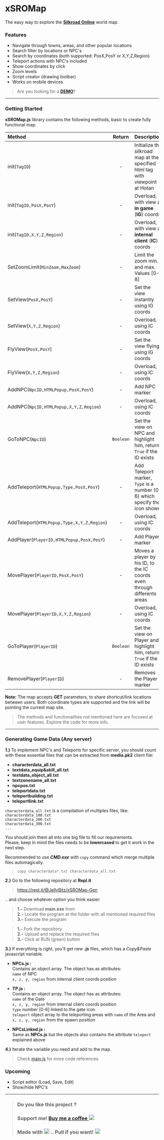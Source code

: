 # xSROMap
The easy way to explore the [**Silkroad Online**](http://www.joymax.com/silkroad/) world map.

### Features
- Navigate through towns, areas, and other popular locations
- Search filter by locations or NPC's
- Search by coordinates (both supported: PosX,PosY or X,Y,Z,Region)
- Teleport actions with NPC's included
- Show coordinates by click
- Zoom levels
- Script creator (drawing toolbar)
- Works on mobile devices

> Are you looking for a [**DEMO**](http://JellyBitz.github.io/xSROMap)?

---
### Getting Started

**xSROMap.js** library contains the following methods, basic to create fully functional map.

| Method | Return | Description
| :---- | :---: | :--- |
| init(`TagID`) | - | Initialize the silkroad map at the specified html tag with viewpoint at Hotan
| init(`TagID,PosX,PosY`) | - | Overload, with view at **in game** (**IG**) coords
| init(`TagID,X,Y,Z,Region`) | - | Overload, with view at **internal client** (**IC**) coords
| SetZoomLimit(`MinZoom,MaxZoom`) | - | Limit the zoom min. and max. Values [0-8]
| SetView(`PosX,PosY`) | - | Set the view instantly using IG coords
| SetView(`X,Y,Z,Region`) | - | Overload, using IC coords
| FlyView(`PosX,PosY`) | - | Set the view flying using IG coords
| FlyView(`X,Y,Z,Region`) | - | Overload, using IC coords
| AddNPC(`NpcID,HTMLPopup,PosX,PosY`) | - | Add NPC marker
| AddNPC(`NpcID,HTMLPopup,X,Y,Z,Region`) | - | Overload, using IC coords
| GoToNPC(`NpcID`) | `Boolean` | Set the view on NPC and highlight him, return `True` if the ID exists
| AddTeleport(`HTMLPopup,Type,PosX,PosY`) | - | Add Teleport marker, `Type` is a number (0-6) which specify the icon shown
| AddTeleport(`HTMLPopup,Type,X,Y,Z,Region`) | - | Overload, using IC coords
| AddPlayer(`PlayerID,HTMLPopup,PosX,PosY`) | - | Add Player marker
| MovePlayer(`PlayerID,PosX,PosY`) | - | Moves a player by his ID, to the IC coords even through differents areas
| MovePlayer(`PlayerID,X,Y,Z,Region`) | - | Overload, using IC coords
| GoToPlayer(`PlayerID`) | `Boolean` | Set the view on Player and highlight him, return `True` if the ID exists
| RemovePlayer(`PlayerID`) | - | Removes the Player marker

**Note:** The map accepts **GET** parameters, to share shortcut/link locations between users. Both coordinate types are supported and the link will be pointing the current map site.

> The methods and functionalities not mentioned here are focused at user features. Explore the code for more info.

---
### Generating Game Data (Any server)

**1.)** To implement NPC's and Teleports for specific server, you should count with these essential files that can be extracted from **media.pk2** client file:

- **characterdata_all.txt**
- **textdata_equip&skill_all.txt**
- **textdata_object_all.txt**
- **textzonename_all.txt**
- **npcpos.txt**
- **teleportdata.txt**
- **teleportbuilding.txt**
- **teleportlink.txt**

`characterdata_all.txt` is a compilation of multiples files, like:  
`characterdata_100.txt`  
`characterdata_200.txt`  
`characterdata_300.txt`  
`...`

You should join them all into one big file to fill our requirements.  
Please, keep in mind the files needs to be **lowercased** to get it work in the next step.

Recommended to use _**CMD.exe**_ with `copy` command which merge multiple files automagically.
> `copy characterdata*.txt characterdata_all.txt`

**2.)** Go to the following repository at **Repl.it**
> https://repl.it/@JellyBitz/xSROMap-Gen

.. and choose whatever option you think easier:
 
> **1.-** Download **main.exe** from  
> **2.-** Locate the program at the folder with all mentioned required files  
> **3.-** Execute the program


> **1.-** Fork the repository  
> **2.-** Upload and replace the required files  
> **3.-** Click at RUN (green) button

**3.)** If everything is right, you'll get new **.js** files, which has a *Copy&Paste* javascript variable.

- **NPCs.js :**  
Contains an object array. The object has as attributes:  
`name` of NPC  
`x, z, y, region` from internal client coords position

- **TP.js :**  
Contains an object array. The object has as attributes:  
`name` of the Gate  
`x, z, y, region` from internal client coords position  
`type` number [0-6] linked to the gate icon  
`teleport` object array to the teleporting areas with `name` of the Area and `x, z, y, region` from the spawn position

- **NPCsLinked.js :**  
Same as **NPCs.js** but the objects also contains the attribute `teleport` explained above

**4.)** Iterate the variable you need and add to the map.
> Check [main.js](https://github.com/JellyBitz/xSROMap/blob/master/assets/js/main.js) for more code references.

### Upcoming
- Script editor (Load, Save, Edit)
- Show/hide NPC's

---
> ### Do you like this project ?  
> ### Support me! [Buy me a coffee <img src="https://twemoji.maxcdn.com/2/72x72/2615.png" width="18" height="18">](https://www.buymeacoffee.com/JellyBitz "Coffee <3")
> 
> ### Made with [<img title="Yes, Code!" src="https://twemoji.maxcdn.com/2/72x72/1f499.png" width="18" height="18">](#) .. Pull if you want! [<img title="I'm JellyBitz" src="https://twemoji.maxcdn.com/2/72x72/1f575.png" width="18" height="18">](#)